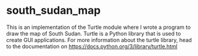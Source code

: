 # south_sudan_map
This is an implementation of the Turtle module where I wrote a program to draw the map of South Sudan.
Turtle is a Python library that is used to create GUI applications. For more information about the turtle library, head to the documentation on
https://docs.python.org/3/library/turtle.html
